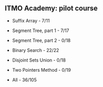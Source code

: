 ## ITMO Academy: pilot course

- Suffix Array - 7/11

- Segment Tree, part 1 - 7/17

- Segment Tree, part 2 - 0/18

- Binary Search - 22/22

- Disjoint Sets Union - 0/18

- Two Pointers Method - 0/19

- All - 36/105